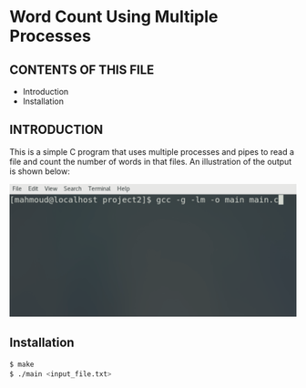 # Word Count Using Multiple Processes

CONTENTS OF THIS FILE
---------------------
 * Introduction
 * Installation

INTRODUCTION
------------
This is a simple C program that uses multiple processes and pipes to read a file and count the number of words in that files. An illustration of the output is shown below:

![](wordCount.gif)

Installation
------------
```sh
$ make
$ ./main <input_file.txt>
```


